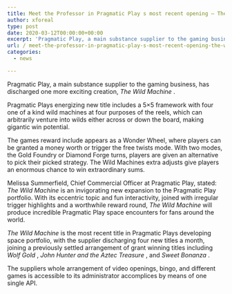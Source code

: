 ```yaml
---
title: Meet the Professor in Pragmatic Play s most recent opening — The Wild Machine
author: xforeal 
type: post
date: 2020-03-12T00:00:00+00:00
excerpt: 'Pragmatic Play, a main substance supplier to the gaming business, has discharged one more exciting creation, The Wild Machine '
url: / meet-the-professor-in-pragmatic-play-s-most-recent-opening-the-wild-machine/
categories:
  - news

---
```

Pragmatic Play, a main substance supplier to the gaming business, has discharged one more exciting creation, _The Wild Machine_ . 

Pragmatic Plays energizing new title includes a 5&#215;5 framework with four one of a kind wild machines at four purposes of the reels, which can arbitrarily venture into wilds either across or down the board, making gigantic win potential. 

The games reward include appears as a Wonder Wheel, where players can be granted a money worth or trigger the free twists mode. With two modes, the Gold Foundry or Diamond Forge turns, players are given an alternative to pick their picked strategy. The Wild Machines extra adjusts give players an enormous chance to win extraordinary sums. 

Melissa Summerfield, Chief Commercial Officer at Pragmatic Play, stated: _The Wild Machine_ is an invigorating new expansion to the Pragmatic Play portfolio. With its eccentric topic and fun interactivity, joined with irregular trigger highlights and a worthwhile reward round, _The Wild Machine_ will produce incredible Pragmatic Play space encounters for fans around the world. 

_The Wild Machine_ is the most recent title in Pragmatic Plays developing space portfolio, with the supplier discharging four new titles a month, joining a previously settled arrangement of grant winning titles including _Wolf Gold_ , _John Hunter and the Aztec Treasure_ , and _Sweet Bonanza_ . 

The suppliers whole arrangement of video openings, bingo, and different games is accessible to its administrator accomplices by means of one single API.